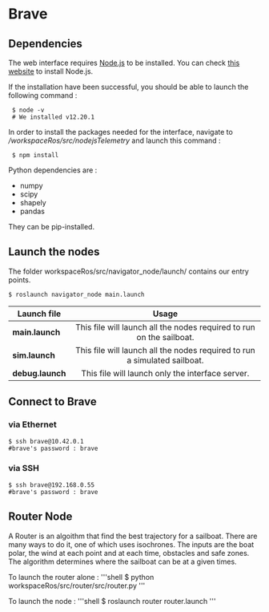 # Brave

## Dependencies
The web interface requires [Node.js](https://nodejs.org/en/) to be installed. You can check [this website](https://nodejs.org/en/download/) to install Node.js.

If the installation have been successful, you should be able to launch the following command :
```shell
 $ node -v
 # We installed v12.20.1
 ```

In order to install the packages needed for the interface, navigate to */workspaceRos/src/nodejsTelemetry* and launch this command :
```shell
 $ npm install
 ```

 Python dependencies are :
- numpy
- scipy
- shapely
- pandas

They can be pip-installed.

 ## Launch the nodes
 The folder workspaceRos/src/navigator_node/launch/ contains our entry points.
  ```shell
 $ roslaunch navigator_node main.launch
 ```

 | Launch file        | Usage           |
| ------------- |:-------------:|
|  **main.launch**     | This file will launch all the nodes required to run on the sailboat. |
| **sim.launch**      | This file will launch all the nodes required to run a simulated sailboat.      |  
| **debug.launch** | This file will launch only the interface server.      |   

## Connect to Brave 

### via Ethernet
 ```shell
 $ ssh brave@10.42.0.1
 #brave's password : brave
 ```
 ### via SSH
 ```shell
 $ ssh brave@192.168.0.55
 #brave's password : brave
 ```

 ## Router Node
 A Router is an algoithm that find the best trajectory for a sailboat. 
 There are many ways to do it, one of which uses isochrones. 
 The inputs are the boat polar, the wind at each point and at each time, obstacles and safe zones.
 The algorithm determines where the sailboat can be at a given times.

 To launch the router alone :
 '''shell
 $ python workspaceRos/src/router/src/router.py
 '''

 To launch the node :
 '''shell
 $ roslaunch router router.launch
 '''